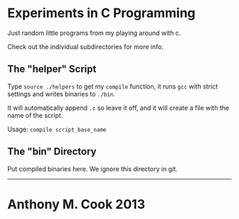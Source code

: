 Experiments in C Programming
============================

Just random little programs from my playing around with c.

Check out the individual subdirectories for more info.

The "helper" Script
-------------------

Type `source ./helpers` to get my `compile` function, it runs `gcc` with strict settings and writes binaries to `./bin`.

It will automatically append `.c` so leave it off, and it will create a file with the name of the script.

Usage: `compile script_base_name`

The "bin" Directory
-------------------

Put compiled binaries here. We ignore this directory in git.

----

Anthony M. Cook 2013
====================
